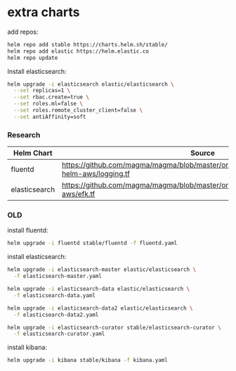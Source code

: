 # extra charts

add repos:
```bash
helm repo add stable https://charts.helm.sh/stable/
helm repo add elastic https://helm.elastic.co
helm repo update
```

Install elasticsearch:
```bash
helm upgrade -i elasticsearch elastic/elasticsearch \
  --set replicas=1 \
  --set rbac.create=true \
  --set roles.ml=false \
  --set roles.remote_cluster_client=false \
  --set antiAffinity=soft
```


### Research

Helm Chart | Source
---|---
fluentd | https://github.com/magma/magma/blob/master/orc8r/cloud/deploy/terraform/orc8r-helm-aws/logging.tf
elasticsearch | https://github.com/magma/magma/blob/master/orc8r/cloud/deploy/terraform/orc8r-aws/efk.tf


### OLD

install fluentd:
```bash
helm upgrade -i fluentd stable/fluentd -f fluentd.yaml
```

install elasticsearch:
```bash
helm upgrade -i elasticsearch-master elastic/elasticsearch \
  -f elasticsearch-master.yaml

helm upgrade -i elasticsearch-data elastic/elasticsearch \
  -f elasticsearch-data.yaml

helm upgrade -i elasticsearch-data2 elastic/elasticsearch \
  -f elasticsearch-data2.yaml

helm upgrade -i elasticsearch-curator stable/elasticsearch-curator \
  -f elasticsearch-curator.yaml
```

install kibana:
```bash
helm upgrade -i kibana stable/kibana -f kibana.yaml
```
